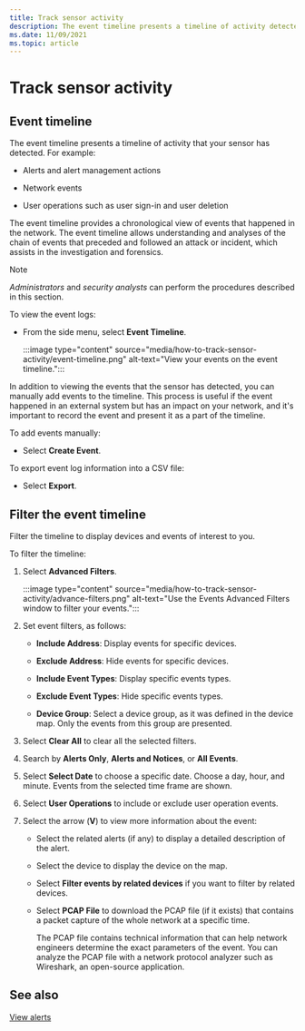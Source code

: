 ```yaml
---
title: Track sensor activity
description: The event timeline presents a timeline of activity detected on your network, including alerts and alert management actions, network events, and user operations such as user sign-in and user deletion.
ms.date: 11/09/2021
ms.topic: article
---
```


# Track sensor activity

## Event timeline

The event timeline presents a timeline of activity that your sensor has detected. For example:

  - Alerts and alert management actions

  - Network events

  - User operations such as user sign-in and user deletion

The event timeline provides a chronological view of events that happened in the network. The event timeline allows understanding and analyses of the chain of events that preceded and followed an attack or incident, which assists in the investigation and forensics.

> [!NOTE]
> *Administrators* and *security analysts* can perform the procedures described in this section.

To view the event logs:

- From the side menu, select **Event Timeline**.

   :::image type="content" source="media/how-to-track-sensor-activity/event-timeline.png" alt-text="View your events on the event timeline.":::

In addition to viewing the events that the sensor has detected, you can manually add events to the timeline. This process is useful if the event happened in an external system but has an impact on your network, and it's important to record the event and present it as a part of the timeline.

To add events manually:

- Select **Create Event**.

To export event log information into a CSV file:

- Select **Export**.

## Filter the event timeline

Filter the timeline to display devices and events of interest to you.

To filter the timeline:

1. Select **Advanced Filters**.

   :::image type="content" source="media/how-to-track-sensor-activity/advance-filters.png" alt-text="Use the Events Advanced Filters window to filter your events.":::

2. Set event filters, as follows:

   - **Include Address**: Display events for specific devices.

   - **Exclude Address**: Hide events for specific devices.

   - **Include Event Types**: Display specific events types.

   - **Exclude Event Types**: Hide specific events types.

   - **Device Group**: Select a device group, as it was defined in the device map. Only the events from this group are presented.

3. Select **Clear All** to clear all the selected filters.

4. Search by **Alerts Only**, **Alerts and Notices**, or **All Events**.

5. Select **Select Date** to choose a specific date. Choose a day, hour, and minute. Events from the selected time frame are shown.

6.  Select **User Operations** to include or exclude user operation events.

7.  Select the arrow (**V**) to view more information about the event:

    - Select the related alerts (if any) to display a detailed description of the alert.

    - Select the device to display the device on the map.

    - Select **Filter events by related devices** if you want to filter by related devices.

    - Select **PCAP File** to download the PCAP file (if it exists) that contains a packet capture of the whole network at a specific time. 
    
      The PCAP file contains technical information that can help network engineers determine the exact parameters of the event. You can analyze the PCAP file with a network protocol analyzer such as Wireshark, an open-source application.

## See also

[View alerts](how-to-view-alerts.md)
